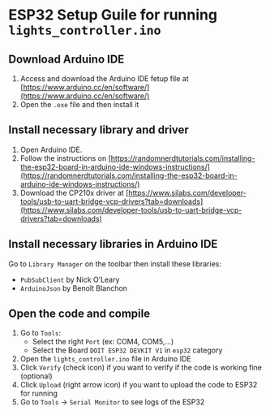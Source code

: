 # ESP32 Setup Guile for running `lights_controller.ino`

## Download Arduino IDE
1. Access and download the Arduino IDE fetup file at [https://www.arduino.cc/en/software/](https://www.arduino.cc/en/software/)
2. Open the `.exe` file and then install it

## Install necessary library and driver
1. Open Arduino IDE.
2. Follow the instructions on [https://randomnerdtutorials.com/installing-the-esp32-board-in-arduino-ide-windows-instructions/](https://randomnerdtutorials.com/installing-the-esp32-board-in-arduino-ide-windows-instructions/)
3. Download the CP210x driver at [https://www.silabs.com/developer-tools/usb-to-uart-bridge-vcp-drivers?tab=downloads](https://www.silabs.com/developer-tools/usb-to-uart-bridge-vcp-drivers?tab=downloads)

## Install necessary libraries in Arduino IDE
Go to `Library Manager` on the toolbar then install these libraries:
- `PubSubClient` by Nick O’Leary
- `ArduinoJson` by Benoît Blanchon

## Open the code and compile
1. Go to `Tools`:
   - Select the right `Port` (ex: COM4, COM5,...)
   - Select the Board `DOIT ESP32 DEVKIT V1` in `esp32` category
2. Open the `lights_controller.ino` file in Arduino IDE
3. Click `Verify` (check icon) if you want to verify if the code is working fine (optional)
4. Click `Upload` (right arrow icon) if you want to upload the code to ESP32 for running
5. Go to `Tools` → `Serial Monitor` to see logs of the ESP32